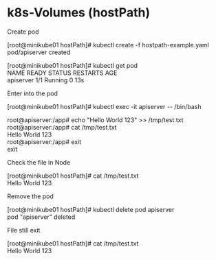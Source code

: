 # k8s-Volumes (hostPath)

Create pod  

[root@minikube01 hostPath]# kubectl create -f hostpath-example.yaml  
pod/apiserver created

[root@minikube01 hostPath]# kubectl get pod  
NAME        READY   STATUS    RESTARTS   AGE  
apiserver   1/1     Running   0          13s

Enter into the pod  

[root@minikube01 hostPath]# kubectl exec -it apiserver -- /bin/bash

root@apiserver:/app# echo "Hello World 123" >> /tmp/test.txt  
root@apiserver:/app# cat /tmp/test.txt  
Hello World 123  
root@apiserver:/app# exit  
exit

Check the file in Node  

[root@minikube01 hostPath]# cat /tmp/test.txt  
Hello World 123

Remove the pod  

[root@minikube01 hostPath]# kubectl delete pod apiserver  
pod "apiserver" deleted

File still exit  

[root@minikube01 hostPath]# cat /tmp/test.txt  
Hello World 123
